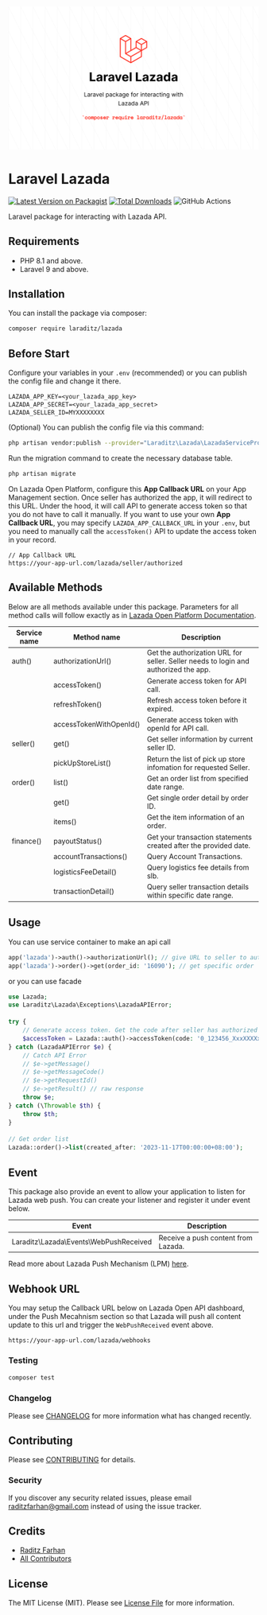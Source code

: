 ![Laravel Wallet](./Banner.png)

# Laravel Lazada

[![Latest Version on Packagist](https://img.shields.io/packagist/v/laraditz/lazada.svg?style=flat-square)](https://packagist.org/packages/laraditz/lazada)
[![Total Downloads](https://img.shields.io/packagist/dt/laraditz/lazada.svg?style=flat-square)](https://packagist.org/packages/laraditz/lazada)
![GitHub Actions](https://github.com/laraditz/lazada/actions/workflows/main.yml/badge.svg)

Laravel package for interacting with Lazada API.

## Requirements
- PHP 8.1 and above.
- Laravel 9 and above.

## Installation

You can install the package via composer:

```bash
composer require laraditz/lazada
```

## Before Start

Configure your variables in your `.env` (recommended) or you can publish the config file and change it there.
```
LAZADA_APP_KEY=<your_lazada_app_key>
LAZADA_APP_SECRET=<your_lazada_app_secret>
LAZADA_SELLER_ID=MYXXXXXXXX
```

(Optional) You can publish the config file via this command:
```bash
php artisan vendor:publish --provider="Laraditz\Lazada\LazadaServiceProvider" --tag="config"
```

Run the migration command to create the necessary database table.
```bash
php artisan migrate
```

On Lazada Open Platform, configure this **App Callback URL** on your App Management section. Once seller has authorized the app, it will redirect to this URL. Under the hood, it will call API to generate access token so that you do not have to call it manually. If you want to use your own **App Callback URL**, you may specify `LAZADA_APP_CALLBACK_URL` in your `.env`, but you need to manually call the `accessToken()` API to update the access token in your record.
```
// App Callback URL
https://your-app-url.com/lazada/seller/authorized
```

## Available Methods

Below are all methods available under this package. Parameters for all method calls will follow exactly as in [Lazada Open Platform Documentation](https://open.lazada.com/apps/doc/api).

| Service name      | Method name               | Description  
|-------------------|---------------------------|------------------------------
| auth()            | authorizationUrl()        | Get the authorization URL for seller. Seller needs to login and authorized the app.  
|                   | accessToken()             | Generate access token for API call.  
|                   | refreshToken()            | Refresh access token before it expired. 
|                   | accessTokenWithOpenId()   | Generate access token with openId for API call.  
| seller()          | get()                     | Get seller information by current seller ID.
|                   | pickUpStoreList()         | Return the list of pick up store infomation for requested Seller.  
| order()           | list()                    | Get an order list from specified date range.  
|                   | get()                     | Get single order detail by order ID.  
|                   | items()                   | Get the item information of an order.  
| finance()         | payoutStatus()            | Get your transaction statements created after the provided date.  
|                   | accountTransactions()     | Query Account Transactions.  
|                   | logisticsFeeDetail()      | Query logistics fee details from slb.  
|                   | transactionDetail()       | Query seller transaction details within specific date range.  


## Usage

You can use service container to make an api call
```php
app('lazada')->auth()->authorizationUrl(); // give URL to seller to authorize app
app('lazada')->order()->get(order_id: '16090'); // get specific order
```

or you can use facade

```php
use Lazada;
use Laraditz\Lazada\Exceptions\LazadaAPIError;

try {
    // Generate access token. Get the code after seller has authorized the app.
    $accessToken = Lazada::auth()->accessToken(code: '0_123456_XxxXXXXxxXXxxXXXXxxxxxxXXXXxx');   
} catch (LazadaAPIError $e) {
    // Catch API Error
    // $e->getMessage()
    // $e->getMessageCode()
    // $e->getRequestId()
    // $e->getResult() // raw response
    throw $e;
} catch (\Throwable $th) {
    throw $th;
}

// Get order list
Lazada::order()->list(created_after: '2023-11-17T00:00:00+08:00');
```

## Event

This package also provide an event to allow your application to listen for Lazada web push. You can create your listener and register it under event below.

| Event                                     |  Description  
|-------------------------------------------|-----------------------|
| Laraditz\Lazada\Events\WebPushReceived    | Receive a push content from Lazada. 

Read more about Lazada Push Mechanism (LPM) [here](https://open.lazada.com/apps/doc/doc?nodeId=29526&docId=120168).

## Webhook URL

You may setup the Callback URL below on Lazada Open API dashboard, under the Push Mecahnism section so that Lazada will push all content update to this url and trigger the `WebPushReceived` event above.

```
https://your-app-url.com/lazada/webhooks
```

### Testing

```bash
composer test
```

### Changelog

Please see [CHANGELOG](CHANGELOG.md) for more information what has changed recently.

## Contributing

Please see [CONTRIBUTING](CONTRIBUTING.md) for details.

### Security

If you discover any security related issues, please email raditzfarhan@gmail.com instead of using the issue tracker.

## Credits

-   [Raditz Farhan](https://github.com/laraditz)
-   [All Contributors](../../contributors)

## License

The MIT License (MIT). Please see [License File](LICENSE.md) for more information.
